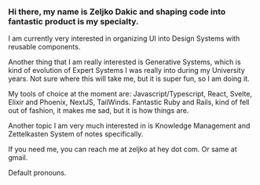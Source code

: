 ### Hi there, my name is Zeljko Dakic and shaping code into fantastic product is my specialty.

I am currently very interested in organizing UI into Design Systems with reusable components.

Another thing that I am really interested is Generative Systems, which is kind of evolution of Expert Systems I was really into during my University years. Not sure where this will take me, but it is super fun, so I am doing it.

My tools of choice at the moment are: Javascript/Typescript, React, Svelte, Elixir and Phoenix, NextJS, TailWinds. Fantastic Ruby and Rails, kind of fell out of fashion, it makes me sad, but it is how things are.

Another topic I am very much interested in is Knowledge Management and Zettelkasten System of notes specifically. 

If you need me, you can reach me at zeljko at hey dot com. Or same at gmail.

Default pronouns.

